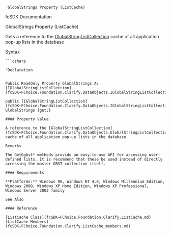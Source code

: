﻿     GlobalStrings Property (ListCache)                                                   

fcSDK Documentation

GlobalStrings Property (ListCache)

Gets a reference to the [GlobalStringListCollection](fcSDK~FChoice.Foundation.Clarify.DataObjects.GlobalStringListCollection.md) cache of all application pop-up lists in the database

Syntax

```vbnet
```csharp

'Declaration
 

Public ReadOnly Property GlobalStrings As [IGlobalStringListCollection](fcSDK~FChoice.Foundation.Clarify.DataObjects.IGlobalStringListCollection.md)

public [IGlobalStringListCollection](fcSDK~FChoice.Foundation.Clarify.DataObjects.IGlobalStringListCollection.md) GlobalStrings {get;}

#### Property Value

A reference to the [GlobalStringListCollection](fcSDK~FChoice.Foundation.Clarify.DataObjects.GlobalStringListCollection.md) cache of all application pop-up lists in the database

Remarks

The GetGgbst* methods provide an easy-to-use API for accessing user-defined lists. It is recommend that these be used instead of directly accessing the master GBST collection itself.

#### Requirements

**Platforms:** Windows 98, Windows NT 4.0, Windows Millennium Edition, Windows 2000, Windows XP Home Edition, Windows XP Professional, Windows Server 2003 family

See Also

#### Reference

[ListCache Class](fcSDK~FChoice.Foundation.Clarify.ListCache.md)  
[ListCache Members](fcSDK~FChoice.Foundation.Clarify.ListCache_members.md)